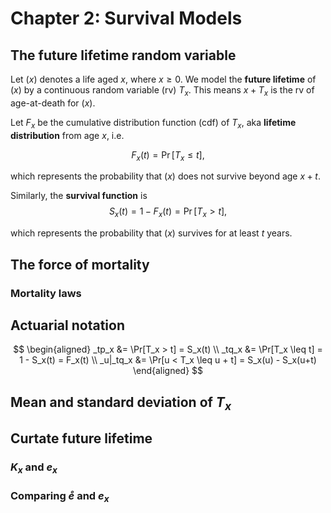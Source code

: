 # Chapter 2: Survival Models

## The future lifetime random variable
Let $(x)$ denotes a life aged $x$, where $x \geq 0$. We model the **future lifetime** of $(x)$ by a continuous random variable (rv) $T_x$. This means $x + T_x$ is the rv of age-at-death for $(x)$.

Let $F_x$ be the cumulative distribution function (cdf) of $T_x$, aka **lifetime distribution** from age $x$, i.e.

$$
    F_x(t) = \Pr[T_x \leq t],
$$

which represents the probability that $(x)$ does not survive beyond age $x + t$.

Similarly, the **survival function** is
$$
    S_x(t) = 1 - F_x(t) = \Pr[T_x > t],
$$

which represents the probability that $(x)$ survives for at least $t$ years.

## The force of mortality

### Mortality laws

## Actuarial notation


$$
    \begin{aligned}
      _tp_x &= \Pr[T_x > t] = S_x(t) \\
      _tq_x &= \Pr[T_x \leq t] = 1 - S_x(t) = F_x(t) \\
      _u|_tq_x &= \Pr[u < T_x \leq u + t] = S_x(u) - S_x(u+t)
    \end{aligned}
$$

## Mean and standard deviation of $T_x$

## Curtate future lifetime
### $K_x$ and $e_x$

### Comparing $\mathring{e}$ and $e_x$
